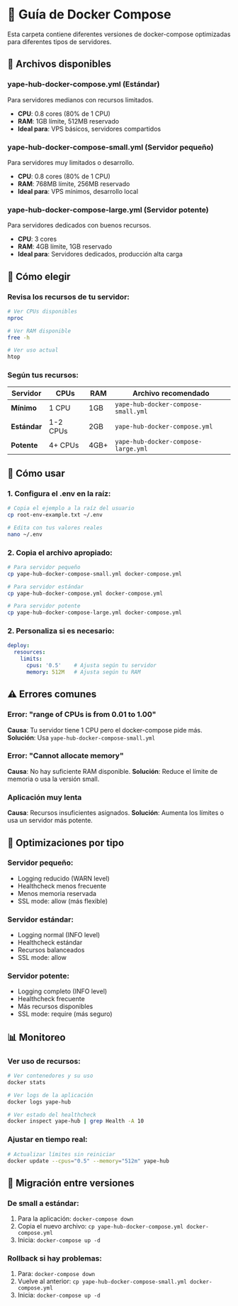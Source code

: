 # 🐳 Guía de Docker Compose

Esta carpeta contiene diferentes versiones de docker-compose optimizadas para diferentes tipos de servidores.

## 📁 Archivos disponibles

### **yape-hub-docker-compose.yml** (Estándar)
Para servidores medianos con recursos limitados.
- **CPU**: 0.8 cores (80% de 1 CPU)
- **RAM**: 1GB límite, 512MB reservado
- **Ideal para**: VPS básicos, servidores compartidos

### **yape-hub-docker-compose-small.yml** (Servidor pequeño)
Para servidores muy limitados o desarrollo.
- **CPU**: 0.8 cores (80% de 1 CPU)
- **RAM**: 768MB límite, 256MB reservado
- **Ideal para**: VPS mínimos, desarrollo local

### **yape-hub-docker-compose-large.yml** (Servidor potente)
Para servidores dedicados con buenos recursos.
- **CPU**: 3 cores
- **RAM**: 4GB límite, 1GB reservado
- **Ideal para**: Servidores dedicados, producción alta carga

## 🎯 Cómo elegir

### **Revisa los recursos de tu servidor:**
```bash
# Ver CPUs disponibles
nproc

# Ver RAM disponible
free -h

# Ver uso actual
htop
```

### **Según tus recursos:**

| Servidor | CPUs | RAM | Archivo recomendado |
|----------|------|-----|-------------------|
| **Mínimo** | 1 CPU | 1GB | `yape-hub-docker-compose-small.yml` |
| **Estándar** | 1-2 CPUs | 2GB | `yape-hub-docker-compose.yml` |
| **Potente** | 4+ CPUs | 4GB+ | `yape-hub-docker-compose-large.yml` |

## 🔧 Cómo usar

### **1. Configura el .env en la raíz:**
```bash
# Copia el ejemplo a la raíz del usuario
cp root-env-example.txt ~/.env

# Edita con tus valores reales
nano ~/.env
```

### **2. Copia el archivo apropiado:**
```bash
# Para servidor pequeño
cp yape-hub-docker-compose-small.yml docker-compose.yml

# Para servidor estándar
cp yape-hub-docker-compose.yml docker-compose.yml

# Para servidor potente
cp yape-hub-docker-compose-large.yml docker-compose.yml
```

### **2. Personaliza si es necesario:**
```yaml
deploy:
  resources:
    limits:
      cpus: '0.5'    # Ajusta según tu servidor
      memory: 512M   # Ajusta según tu RAM
```

## ⚠️ Errores comunes

### **Error: "range of CPUs is from 0.01 to 1.00"**
**Causa**: Tu servidor tiene 1 CPU pero el docker-compose pide más.
**Solución**: Usa `yape-hub-docker-compose-small.yml`

### **Error: "Cannot allocate memory"**
**Causa**: No hay suficiente RAM disponible.
**Solución**: Reduce el límite de memoria o usa la versión small.

### **Aplicación muy lenta**
**Causa**: Recursos insuficientes asignados.
**Solución**: Aumenta los límites o usa un servidor más potente.

## 🚀 Optimizaciones por tipo

### **Servidor pequeño:**
- Logging reducido (WARN level)
- Healthcheck menos frecuente
- Menos memoria reservada
- SSL mode: allow (más flexible)

### **Servidor estándar:**
- Logging normal (INFO level)
- Healthcheck estándar
- Recursos balanceados
- SSL mode: allow

### **Servidor potente:**
- Logging completo (INFO level)
- Healthcheck frecuente
- Más recursos disponibles
- SSL mode: require (más seguro)

## 📊 Monitoreo

### **Ver uso de recursos:**
```bash
# Ver contenedores y su uso
docker stats

# Ver logs de la aplicación
docker logs yape-hub

# Ver estado del healthcheck
docker inspect yape-hub | grep Health -A 10
```

### **Ajustar en tiempo real:**
```bash
# Actualizar límites sin reiniciar
docker update --cpus="0.5" --memory="512m" yape-hub
```

## 🔄 Migración entre versiones

### **De small a estándar:**
1. Para la aplicación: `docker-compose down`
2. Copia el nuevo archivo: `cp yape-hub-docker-compose.yml docker-compose.yml`
3. Inicia: `docker-compose up -d`

### **Rollback si hay problemas:**
1. Para: `docker-compose down`
2. Vuelve al anterior: `cp yape-hub-docker-compose-small.yml docker-compose.yml`
3. Inicia: `docker-compose up -d`
